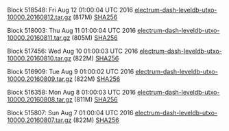Block 518548: Fri Aug 12 01:00:04 UTC 2016 [electrum-dash-leveldb-utxo-10000.20160812.tar.gz](https://transfer.sh/XwOom/electrum-dash-leveldb-utxo-10000.20160812.tar.gz) (817M) [SHA256](https://transfer.sh/TMTY5/electrum-dash-leveldb-utxo-10000.20160812.tar.gz.sha256)

Block 518003: Thu Aug 11 01:00:04 UTC 2016 [electrum-dash-leveldb-utxo-10000.20160811.tar.gz](https://transfer.sh/ZZsin/electrum-dash-leveldb-utxo-10000.20160811.tar.gz) (805M) [SHA256](https://transfer.sh/VqiHA/electrum-dash-leveldb-utxo-10000.20160811.tar.gz.sha256)

Block 517456: Wed Aug 10 01:00:03 UTC 2016 [electrum-dash-leveldb-utxo-10000.20160810.tar.gz](https://transfer.sh/12vIT/electrum-dash-leveldb-utxo-10000.20160810.tar.gz) (822M) [SHA256](https://transfer.sh/FO6Yu/electrum-dash-leveldb-utxo-10000.20160810.tar.gz.sha256)

Block 516909: Tue Aug  9 01:00:02 UTC 2016 [electrum-dash-leveldb-utxo-10000.20160809.tar.gz](https://transfer.sh/atDgx/electrum-dash-leveldb-utxo-10000.20160809.tar.gz) (822M) [SHA256](https://transfer.sh/aok45/electrum-dash-leveldb-utxo-10000.20160809.tar.gz.sha256)

Block 516358: Mon Aug  8 01:00:03 UTC 2016 [electrum-dash-leveldb-utxo-10000.20160808.tar.gz](https://transfer.sh/JWeRt/electrum-dash-leveldb-utxo-10000.20160808.tar.gz) (811M) [SHA256](https://transfer.sh/4Hl3x/electrum-dash-leveldb-utxo-10000.20160808.tar.gz.sha256)

Block 515807: Sun Aug  7 01:00:04 UTC 2016 [electrum-dash-leveldb-utxo-10000.20160807.tar.gz](https://transfer.sh/V7Zyy/electrum-dash-leveldb-utxo-10000.20160807.tar.gz) (822M) [SHA256](https://transfer.sh/Vq6BR/electrum-dash-leveldb-utxo-10000.20160807.tar.gz.sha256)

